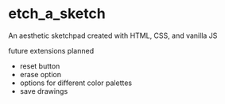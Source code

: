 # etch_a_sketch
An aesthetic sketchpad created with HTML, CSS, and vanilla JS

future extensions planned
* reset button
* erase option
* options for different color palettes
* save drawings